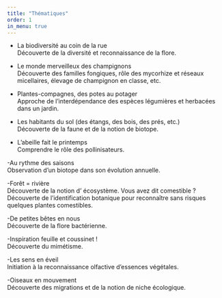 ```yaml
---
title: "Thématiques"
order: 1
in_menu: true
---
```

- La biodiversité au coin de la rue   
Découverte de la diversité et reconnaissance de la flore.

- Le monde merveilleux des champignons  
Découverte des familles fongiques, rôle 
des mycorhize et réseaux micellaires, 
élevage de champignon en classe, etc.  

- Plantes-compagnes, des potes au potager  
Approche de l’interdépendance des espèces 
légumières et herbacées dans un jardin.    

- Les habitants du sol (des étangs, des bois, 
des prés, etc.)    
Découverte de la faune et de la notion 
de biotope.   

- L’abeille fait le printemps  
 Comprendre le rôle 
des pollinisateurs.  

-Au rythme des saisons   
Observation d’un biotope dans son évolution annuelle.

-Forêt = rivière   
Découverte de la notion d’ écosystème. 
Vous avez dit comestible ? Découverte de l’identification botanique pour reconnaître sans risques quelques plantes comestibles.  

-De petites bêtes en nous  
 Découverte de la flore bactérienne.  

-Inspiration feuille et coussinet !   
Découverte du mimétisme.   

-Les sens en éveil  
 Initiation à la reconnaissance olfactive d’essences végétales.  

-Oiseaux en mouvement   
Découverte des migrations et de la notion de niche écologique. 